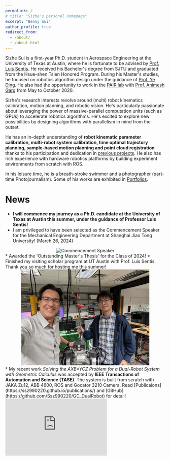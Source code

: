 ```yaml
---
permalink: /
# title: "Sizhe's personal Homepage"
excerpt: "Benny Sui"
author_profile: true
redirect_from: 
  - /about/
  - /about.html
---
```


Sizhe Sui is a first-year Ph.D. student in Aerospace Engineering at the University of Texas at Austin, where he is fortunate to be advised by [Prof. Luis Sentis](https://www.ae.utexas.edu/people/faculty/faculty-directory/sentis). He received his Bachelor's degree from SJTU and graduated from the Hsue-shen Tsien Honored Program. During his Master's studies, he focused on robotics algorithm design under the guidance of [Prof. Ye Ding](https://scholar.google.com/citations?user=jr4Ph0QAAAAJ&hl=en). He also had the opportunity to work in the [PAIR lab](https://www.pair.toronto.edu/) with [Prof. Animesh Garg](https://animesh.garg.tech/) from May to October 2020.

Sizhe's research interests revolve around (multi) robot kinematics calibration, motion planning, and robotic vision. He's particularly passionate about leveraging the power of massive-parallel computation units (such as GPUs) to accelerate robotics algorithms. He's excited to explore new possibilities by designing algorithms with parallelism in mind from the outset.

He has an in-depth understanding of <b>robot kinematic parameter calibration, multi-robot system calibration, time optimal trajectory planning, sample-based motion planning and point cloud registration</b> thanks to his participation and dedication in [previous projects](https://ssz990220.github.io/projects/). He also has rich experience with hardware robotics platforms by building experiment environments from scratch with ROS.

In his leisure time, he is a breath-stroke swimmer and a photographer (part-time Photojournalism). Some of his works are exhibited in [Portfolios](https://ssz990220.github.io/portfolio/).

# News
* **I will commence my journey as a Ph.D. candidate at the University of Texas at Austin this summer, under the guidance of Professor Luis Sentis!**
* I am privileged to have been selected as the Commencement Speaker for the Mechanical Engineering Department at Shanghai Jiao Tong University! (March 26, 2024)
<div style="text-align:center">
  <img src="./images/Speaker.jpg" alt="Commencement Speaker" style="max-width: 40%;" />
</div>
* Awarded the 'Outstanding Master's Thesis' for the Class of 2024!
* Finished my visiting scholar program at UT Austin with Prof. Luis Sentis. Thank you so much for hosting me this summer!
<div style="text-align:center">
  <img src="./images/atAustin.jpg" alt="Photo with Prof. Sentis" style="max-width: 80%;" />
</div>
* My recent work <i>Solving the AXB=YCZ Problem for a Dual-Robot System with Geometric Calculus</i> was accepted by <b>IEEE Transactions of Automation and Science (TASE)</b>. The system is built from scratch with JAKA Zu12, ABB 4600, ROS and Gocator 3210 Camera. Read [Publicaions](https://ssz990220.github.io/publications/) and [GitHub](https://github.com/Ssz990220/GC_DualRobot) for detail!
<iframe width="320px" height="180px" src="https://www.youtube.com/embed/FBffgWNQGQk" frameborder="0" allowfullscreen>
</iframe>
<!-- <script type='text/javascript' id='clustrmaps' src='//cdn.clustrmaps.com/map_v2.js?cl=ffffff&w=150&t=n&d=fJcIbxjpwHENo4fxVaMXyL0x2121MZhnCOv-m_ray-Y'></script> -->
